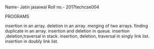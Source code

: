 Name- Jatin jasaiwal
Roll no.- 2017techcse004

PROGRAMS

insertion in an array.
deletion in an array.
merging of two arrays.
finding duplicate in an array.
insertion and deletion in queue.
insertion ,deletion,traversal in stack.
insertion, deletion, traversal in singly link list.
insertion in doubly link list.
